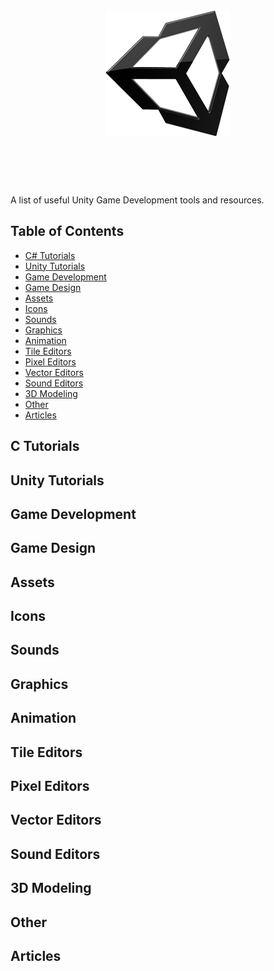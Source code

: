 <h1 align="center">
	<br>
	<img src="/unity.png" alt="awesome">
	<br>
	<br>
	<br>
</h1>

A list of useful Unity Game Development tools and resources.

## Table of Contents

* [C# Tutorials](#c-tutorials)
* [Unity Tutorials](#unity-tutorials)
* [Game Development](#game-development)
* [Game Design](#game-design)
* [Assets](#assets)
* [Icons](#icons)
* [Sounds](#sound)
* [Graphics](#graphics)
* [Animation](#animation)
* [Tile Editors](#tile-editors)
* [Pixel Editors](#pixel-editors)
* [Vector Editors](#vector-editors)
* [Sound Editors](#sound-editors)
* [3D Modeling](#3d-modeling)
* [Other](#other)
* [Articles](#articles)



## C Tutorials

## Unity Tutorials

## Game Development

## Game Design

## Assets

## Icons

## Sounds

## Graphics

## Animation

## Tile Editors

## Pixel Editors

## Vector Editors

## Sound Editors

## 3D Modeling

## Other

## Articles
